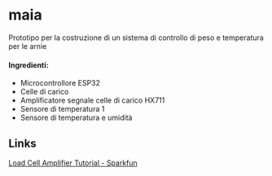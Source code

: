 # maia
Prototipo per la costruzione di un sistema di controllo di peso e temperatura per le arnie  
#### Ingredienti:
- Microcontrollore ESP32
- Celle di carico
- Amplificatore segnale celle di carico HX711
- Sensore di temperatura 1
- Sensore di temperatura e umidità

## Links
[Load Cell Amplifier Tutorial - Sparkfun](https://learn.sparkfun.com/tutorials/load-cell-amplifier-hx711-breakout-hookup-guide/all)
